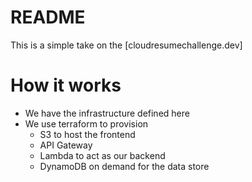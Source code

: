# README

This is a simple take on the [cloudresumechallenge.dev]

# How it works

- We have the infrastructure defined here
- We use terraform to provision
  - S3 to host the frontend
  - API Gateway
  - Lambda to act as our backend
  - DynamoDB on demand for the data store
